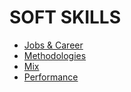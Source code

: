 # SOFT SKILLS

 - [Jobs & Career](docs/soft-skills/JOBS.md)
 - [Methodologies](docs/soft-skills/METHODOLOGIES.md)
 - [Mix](docs/soft-skills/MIXED.md)
 - [Performance](docs/soft-skills/PERFORMANCE.md)
